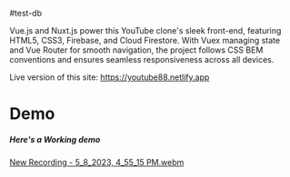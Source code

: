 #test-db 

Vue.js and Nuxt.js power this YouTube clone's sleek front-end, featuring HTML5, CSS3, Firebase, and Cloud Firestore. With Vuex managing state and Vue Router for smooth navigation, the project follows CSS BEM conventions and ensures seamless responsiveness across all devices.


Live version of this site: https://youtube88.netlify.app

# Demo

##### Here's a Working demo
[New Recording - 5_8_2023, 4_55_15 PM.webm](https://user-images.githubusercontent.com/97788837/236807757-6f314f53-071c-4d97-b6b3-754cdcdd6314.webm)
